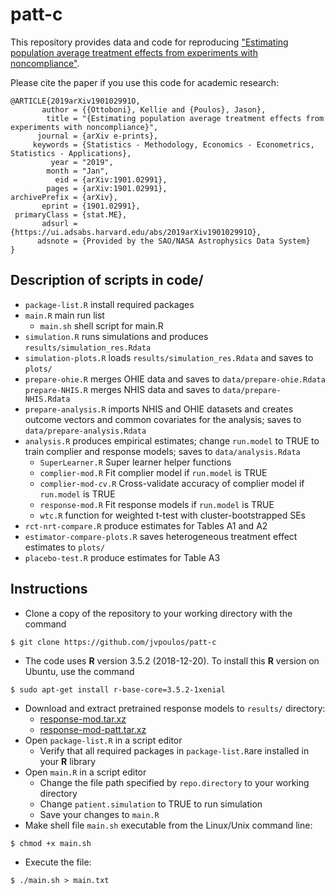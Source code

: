 # patt-c

This repository provides data and code for reproducing ["Estimating population average treatment effects from experiments with noncompliance"](https://arxiv.org/abs/1901.02991).

Please cite the paper if you use this code for academic research:

```
@ARTICLE{2019arXiv190102991O,
       author = {{Ottoboni}, Kellie and {Poulos}, Jason},
        title = "{Estimating population average treatment effects from experiments with noncompliance}",
      journal = {arXiv e-prints},
     keywords = {Statistics - Methodology, Economics - Econometrics, Statistics - Applications},
         year = "2019",
        month = "Jan",
          eid = {arXiv:1901.02991},
        pages = {arXiv:1901.02991},
archivePrefix = {arXiv},
       eprint = {1901.02991},
 primaryClass = {stat.ME},
       adsurl = {https://ui.adsabs.harvard.edu/abs/2019arXiv190102991O},
      adsnote = {Provided by the SAO/NASA Astrophysics Data System}
}
```
Description of scripts in code/
------
* `package-list.R` install required packages 
* `main.R` main run list 
  * `main.sh` shell script for main.R
* `simulation.R` runs simulations and produces `results/simulation_res.Rdata`
* `simulation-plots.R` loads `results/simulation_res.Rdata` and saves to `plots/`
* `prepare-ohie.R` merges OHIE data and saves to `data/prepare-ohie.Rdata`
 `prepare-NHIS.R` merges NHIS data and saves to `data/prepare-NHIS.Rdata`
* `prepare-analysis.R` imports NHIS and OHIE datasets and creates outcome vectors and common covariates for the analysis; saves to `data/prepare-analysis.Rdata`
* `analysis.R` produces empirical estimates; change `run.model` to TRUE to train complier and response models; saves to `data/analysis.Rdata`
  * `SuperLearner.R` Super learner helper functions
  * `complier-mod.R` Fit complier model if `run.model` is TRUE
  * `complier-mod-cv.R` Cross-validate accuracy of complier model if `run.model` is TRUE
  * `response-mod.R` Fit response models if `run.model` is TRUE
  * `wtc.R` function for weighted t-test with cluster-bootstrapped SEs
 * `rct-nrt-compare.R` produce estimates for Tables A1 and A2
 * `estimator-compare-plots.R` saves heterogeneous treatment effect estimates to `plots/`    
 * `placebo-test.R` produce estimates for Table A3

Instructions
------
* Clone a copy of the repository to your working directory with the command
```
$ git clone https://github.com/jvpoulos/patt-c
```
* The code uses **R** version 3.5.2 (2018-12-20). To install this **R** version on Ubuntu, use the command 
```
$ sudo apt-get install r-base-core=3.5.2-1xenial
```
* Download and extract pretrained response models to `results/` directory:
  * [response-mod.tar.xz](https://www.dropbox.com/s/d53jcpj9vbo0tex/response-mod.tar.xz?dl=1)
  * [response-mod-patt.tar.xz](https://www.dropbox.com/s/srgvn4oa2ugmf8p/response-mod-patt.tar.xz?dl=1)
* Open `package-list.R` in a script editor
  * Verify that all required packages in `package-list.R`are installed in your **R** library
* Open `main.R` in a script editor
  * Change the file path specified by `repo.directory` to your working directory
  * Change `patient.simulation` to TRUE to run simulation
  * Save your changes to `main.R`
* Make shell file `main.sh` executable from the Linux/Unix command line:
```
$ chmod +x main.sh
```
* Execute the file:
```
$ ./main.sh > main.txt
```
